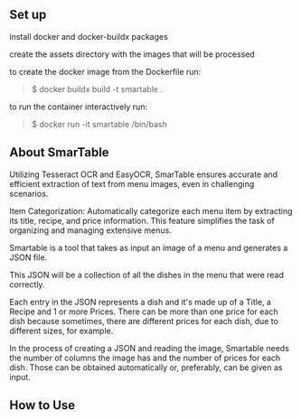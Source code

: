 ## Set up

install docker and docker-buildx packages

create the assets directory with the images that will be processed

to create the docker image from the Dockerfile run:
> $ docker buildx build -t smartable .

to run the container interactively run:
> $ docker run -it smartable /bin/bash

## About SmarTable

Utilizing Tesseract OCR and EasyOCR, SmarTable ensures accurate and efficient extraction of text from menu images, even in challenging scenarios.

Item Categorization: Automatically categorize each menu item by extracting its title, recipe, and price information. This feature simplifies the task of organizing and managing extensive menus.

Smartable is a tool that takes as input an image
of a menu and generates a JSON file.

This JSON will be a collection of all the dishes
in the menu that were read correctly.

Each entry in the JSON represents a dish and it's made up
of a Title, a Recipe and 1 or more Prices. There can be more 
than one price for each dish because sometimes, there are different
prices for each dish, due to different sizes, for example.

In the process of creating a JSON and reading the image, Smartable
needs the number of columns the image has and the number of prices 
for each dish.
Those can be obtained automatically or, preferably, can be given as input.  

## How to Use